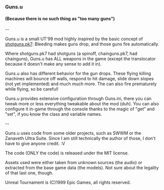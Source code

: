 ### Guns.u
#### (Because there is no such thing as "too many guns")

--

Guns.u is a small UT'99 mod highly inspired by the basic concept of
[shotguns.pk7](http://forum.zdoom.org/viewtopic.php?f=19&t=45225): Bleeding
makes guns drop, and those guns fire automatically.

Where shotguns.pk7 had shotguns (a spinoff, chainguns.pk7, had chainguns),
Guns.u has ALL weapons in the game (except the translocator because it doesn't
make any sense to add it in).

Guns.u also has different behavior for the gun drops. These flying killing
machines will bounce off walls, respond to hit damage, slide down slopes (not
yet implemented) and much much more. The can also fire prematurely while
flying, so be careful!

Guns.u provides extensive configuration through Guns.ini, there you can tweak
more or less everything tweakable about the mod (duh). You can also configure
it in-game through the console thanks to the magic of "get" and "set", if you
know the class and variable names.

--

Guns.u uses code from some older projects, such as SWWM or the Zanaveth Ultra
Suite. Since I am still technically the author of those, I don't have to give
anyone credit. :V

The code (ONLY the code) is released under the MIT license.

Assets used were either taken from unknown sources (the audio) or extracted
from the base game data (the models). Not sure about the legality of that last
one, though.

Unreal Tournament is (C)1999 Epic Games, all rights reserved.
